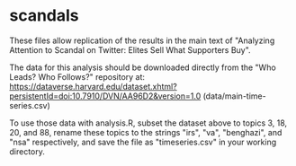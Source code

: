 # scandals


These files allow replication of the results in the main text of "Analyzing Attention to Scandal on Twitter: Elites Sell What Supporters Buy". 

The data for this analysis should be downloaded directly from the "Who Leads? Who Follows?" repository at: https://dataverse.harvard.edu/dataset.xhtml?persistentId=doi:10.7910/DVN/AA96D2&version=1.0 (data/main-time-series.csv)

To use those data with analysis.R, subset the dataset above to topics 3, 18, 20, and 88, rename these topics to the strings "irs", "va", "benghazi", and "nsa" respectively, and save the file as "timeseries.csv" in your working directory.
